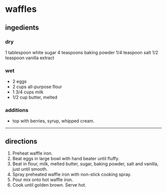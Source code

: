 # waffles

## ingedients

### dry

1 tablespoon white sugar
4 teaspoons baking powder
1/4 teaspoon salt
1/2 teaspoon vanilla extract

### wet

- 2 eggs
- 2 cups all-purpose flour
- 1 3/4 cups milk
- 1/2 cup butter, melted

### additions

- top with berries, syrup, whipped cream.

---

## directions

1. Preheat waffle iron.
1. Beat eggs in large bowl with hand beater until fluffy.
1. Beat in flour, milk, melted butter, sugar, baking powder, salt and vanilla, just until smooth.
1. Spray preheated waffle iron with non-stick cooking spray.
1. Pour mix onto hot waffle iron.
1. Cook until golden brown. Serve hot.
